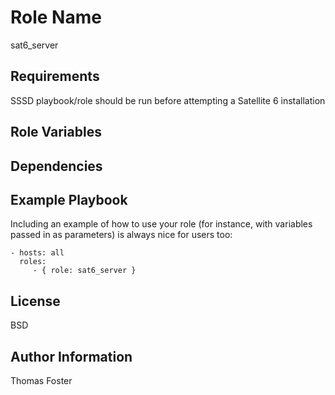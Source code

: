 Role Name
=========
sat6_server

Requirements
------------

SSSD playbook/role should be run before attempting a Satellite 6 installation


Role Variables
--------------


Dependencies
------------


Example Playbook
----------------

Including an example of how to use your role (for instance, with variables passed in as parameters) is always nice for users too:

    - hosts: all
      roles:
         - { role: sat6_server }

License
-------

BSD

Author Information
------------------
Thomas Foster
